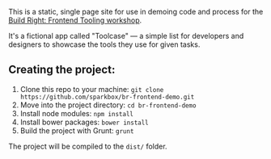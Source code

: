 This is a static, single page site for use in demoing code and process for the [Build Right: Frontend Tooling workshop](https://github.com/sparkbox/BR-Front-End-Tooling).

It's a fictional app called "Toolcase" — a simple list for developers and designers to showcase the tools they use for given tasks.

## Creating the project:

1. Clone this repo to your machine: `git clone https://github.com/sparkbox/br-frontend-demo.git`
2. Move into the project directory: `cd br-frontend-demo`
3. Install node modules: `npm install`
4. Install bower packages: `bower install`
5. Build the project with Grunt: `grunt`

The project will be compiled to the `dist/` folder.


